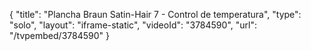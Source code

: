 {
    "title": "Plancha Braun Satin-Hair 7 - Control de temperatura",
    "type": "solo",
    "layout": "iframe-static",
    "videoId": "3784590",
    "url": "\/tvpembed\/3784590"
}